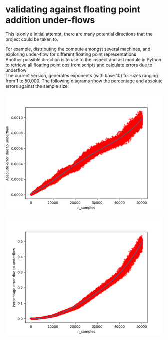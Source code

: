 # validating against floating point addition under-flows

This is only a initial attempt, there are many potential directions that the project could be taken to. <br> 

For example, distributing the compute amongst several machines, and exploring under-flow for different floating point representations <br> 
Another possible direction is to use to the inspect and ast module in Python to retrieve all floating point ops from scripts and calculate errors due to underflow <br>
The current version, generates exponents (with base 10) for sizes ranging from 1 to 50,000. The following diagrams show the percentage and absolute errors against the sample size: <br> 

<p align="center"> 
	<img src="https://github.com/aa18514/Python/blob/master/scientific_computing/images/absolute_error.png" /> 
</p> 


<p align="center"> 
	<img src="https://github.com/aa18514/Python/blob/master/scientific_computing/images/percentage_error.png" /> 
</p> 